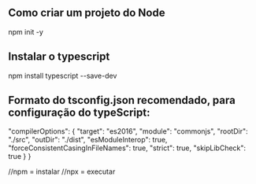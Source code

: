 ## Como criar um projeto do Node
npm init -y

## Instalar o typescript
npm install typescript --save-dev

## Formato do tsconfig.json recomendado, para configuração do typeScript: 
  "compilerOptions": { 
    "target": "es2016",
    "module": "commonjs",
    "rootDir": "./src",
    "outDir": "./dist",
    "esModuleInterop": true,
    "forceConsistentCasingInFileNames": true,
    "strict": true,
    "skipLibCheck": true
  }
}

//npm = instalar
//npx = executar
